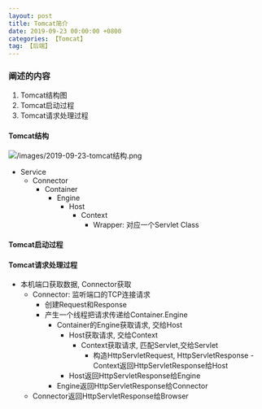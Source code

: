 ```yaml
---
layout: post
title: Tomcat简介
date: 2019-09-23 00:00:00 +0800
categories: 【Tomcat】
tag: 【后端】
---
```



### 阐述的内容

1. Tomcat结构图
2. Tomcat启动过程
3. Tomcat请求处理过程


#### Tomcat结构

![/images/2019-09-23-tomcat结构.png](/images/2019-09-23-tomcat结构)

- Service
	- Connector
		- Container
			- Engine
				- Host
					- Context
						- Wrapper: 对应一个Servlet Class

#### Tomcat启动过程



#### Tomcat请求处理过程

- 本机端口获取数据, Connector获取
	- Connector: 监听端口的TCP连接请求 
		- 创建Request和Response
		- 产生一个线程把请求传递给Container.Engine
			- Container的Engine获取请求, 交给Host
				- Host获取请求, 交给Context
					- Context获取请求, 匹配Servlet,交给Servlet
						- 构造HttpServletRequest, HttpServletResponse				- Context返回HttpServletResponse给Host
				- Host返回HttpServletResponse给Engine
			- Engine返回HttpServletResponse给Connector
	- Connector返回HttpServletResponse给Browser





